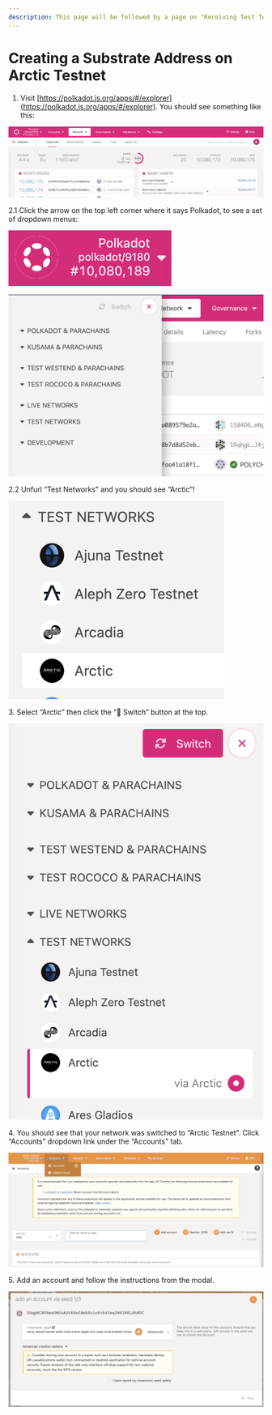 ```yaml
---
description: This page will be followed by a page on "Receiving Test Tokens"
---
```


# Creating a Substrate Address on Arctic Testnet

1. Visit [https://polkadot.js.org/apps/#/explorer](https://polkadot.js.org/apps/#/explorer). You should see something like this:

![](<../../.gitbook/assets/Untitled (1).png>)

2.1 Click the arrow on the top left corner where it says Polkadot, to see a set of dropdown menus:

![](<../../.gitbook/assets/Untitled (2).png>)

![](<../../.gitbook/assets/Untitled (3).png>)

2.2 Unfurl “Test Networks” and you should see “Arctic”!

![](<../../.gitbook/assets/Untitled (4).png>)

3\. Select “Arctic” then click the “🔁 Switch” button at the top.

![](<../../.gitbook/assets/Untitled (5).png>)

4\. You should see that your network was switched to “Arctic Testnet”. Click “Accounts” dropdown link under the “Accounts” tab.

![](<../../.gitbook/assets/Untitled (6).png>)

5\. Add an account and follow the instructions from the modal.

![](<../../.gitbook/assets/Untitled (7).png>)
